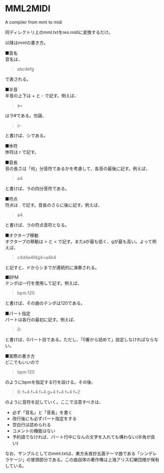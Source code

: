 # MML2MIDI
A compiler from mml to midi

同ディレクトリ上のmml.txtをres.midiに変換するだけ。

以降はmmlの書き方。

■音名  
音名は、  
> abcdefg  

で表される。  

■半音  
半音の上下は + と - で記す。例えば、  
> a+  

はラ#である。勿論、  
> c-  

と書けば、シである。  

■休符  
休符は r で記す。  

■音長  
音の長さは「何」分音符であるかを考慮して、各音の最後に記す。例えば、  
> a4  

と書けば、ラの四分音符である。  

■符点  
符点は . で記す。音長のさらに後に記す。例えば、  
> a4.  

と書けば、ラの符点音符となる。  

■オクターブ移動  
オクターブの移動は > と < で記す。またaが最も低く、gが最も高い。よって例えば、  
> c4d4e4f4g4>a4b4  

と記すと、ドからシまでが連続的に演奏される。  

■BPM  
テンポは一行を使用して記す。例えば、  
> bpm:120  

と書けば、その曲のテンポは120である。  

■パート指定  
パートは各行の最初に記す。例えば、  
> 0:  

と書けば、0パート目である。ただし、「0番から詰めて」設定しなければならない。  

■実際の書き方  
どこでもいいので  
> bpm:120  

のようにbpmを指定する行を設ける。その後、  
> 0: f+4 f+4 f+4 g+4 f+4 f+4 f+2  

のように音符を記していく。ここで注意すべきは、  
* 必ず「音名」と「音長」を書く  
* 改行後にも必ずパート指定をする  
* 空白行は認められる  
* コメントの機能はない  
* 予約語でなければ、パート行中になんの文字を入れても構わない(半角が良い)  

なお、サンプルとしてのmml.txtは、東方永夜抄五面テーマ曲である「シンデレラケージ」の冒頭部分である。この曲自体の著作権は上海アリス幻樂団様が保有している。
